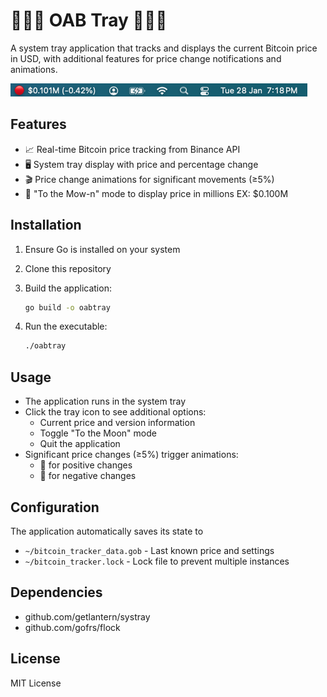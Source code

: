 # 🚀🚀🚀 OAB Tray 🚀🚀🚀

A system tray application that tracks and displays the current Bitcoin price in USD, with additional features for price change notifications and animations.

![alt text](image-1.png)

## Features

- 📈 Real-time Bitcoin price tracking from Binance API
- 🖥️ System tray display with price and percentage change
- 🎬 Price change animations for significant movements (≥5%)
- 🚀 "To the Mow-n" mode to display price in millions EX: $0.100M

## Installation

1. Ensure Go is installed on your system
2. Clone this repository
3. Build the application:

   ```bash
   go build -o oabtray
   ```

4. Run the executable:

   ```bash
   ./oabtray
   ```

## Usage

- The application runs in the system tray
- Click the tray icon to see additional options:
  - Current price and version information
  - Toggle "To the Moon" mode
  - Quit the application
- Significant price changes (≥5%) trigger animations:
  - 🚀 for positive changes
  - 🧂 for negative changes

## Configuration

The application automatically saves its state to

- `~/bitcoin_tracker_data.gob` - Last known price and settings
- `~/bitcoin_tracker.lock` - Lock file to prevent multiple instances

## Dependencies

- github.com/getlantern/systray
- github.com/gofrs/flock

## License

MIT License
